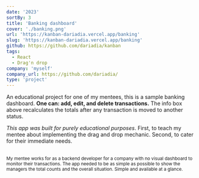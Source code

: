 ```yaml
---
date: '2023'
sortBy: 3
title: 'Banking dashboard'
cover: './banking.png'
url: 'https://kanban-dariadia.vercel.app/banking'
slug: 'https://kanban-dariadia.vercel.app/banking'
github: https://github.com/dariadia/kanban
tags: 
  - React 
  - Drag'n drop
company: 'myself'
company_url: https://github.com/dariadia/
type: 'project'
---
```


An educational project for one of my mentees, this is a sample banking dashboard. **One can: add, edit, and delete transactions.** The info box above recalculates the totals after any transaction is moved to another status. 

_This app was built for purely educational purposes_. First, to teach my mentee about implementing the drag and drop mechanic. Second, to cater for their immediate needs.

<br />

<small>
My mentee works for as a backend developer for a company with no visual dashboard to monitor their transactions. The app needed to be as simple as possible to show the managers the total counts and the overall situation. Simple and available at a glance.
</small>
